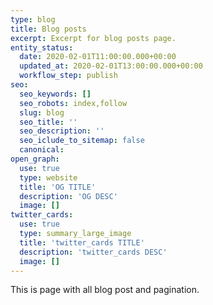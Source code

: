 ```yaml
---
type: blog
title: Blog posts
excerpt: Excerpt for blog posts page.
entity_status:
  date: 2020-02-01T11:00:00.000+00:00
  updated_at: 2020-02-01T13:00:00.000+00:00
  workflow_step: publish
seo:
  seo_keywords: []
  seo_robots: index,follow
  slug: blog
  seo_title: ''
  seo_description: ''
  seo_iclude_to_sitemap: false
  canonical:
open_graph:
  use: true
  type: website
  title: 'OG TITLE'
  description: 'OG DESC'
  image: []
twitter_cards:
  use: true
  type: summary_large_image
  title: 'twitter_cards TITLE'
  description: 'twitter_cards DESC'
  image: []
---
```


This is page with all blog post and pagination.
